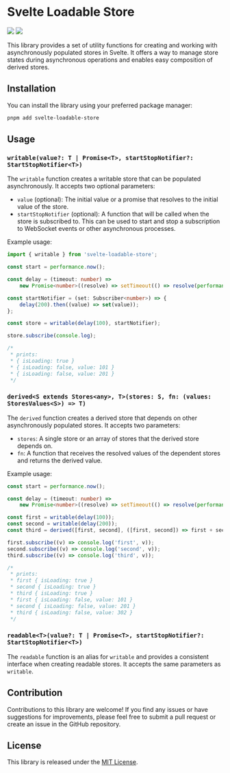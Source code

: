 # Svelte Loadable Store

![](https://img.shields.io/npm/v/svelte-loadable-store)
![](https://img.shields.io/github/license/ngalaiko/svelte-loadable-store)

This library provides a set of utility functions for creating and working with asynchronously populated stores in Svelte.
It offers a way to manage store states during asynchronous operations and enables easy composition of derived stores.

## Installation

You can install the library using your preferred package manager:

```bash
pnpm add svelte-loadable-store
```

## Usage

### `writable(value?: T | Promise<T>, startStopNotifier?: StartStopNotifier<T>)`

The `writable` function creates a writable store that can be populated asynchronously. It accepts two optional parameters:

- `value` (optional): The initial value or a promise that resolves to the initial value of the store.
- `startStopNotifier` (optional): A function that will be called when the store is subscribed to. This can be used to start and stop a subscription to WebSocket events or other asynchronous processes.

Example usage:

```typescript
import { writable } from 'svelte-loadable-store';

const start = performance.now();

const delay = (timeout: number) =>
	new Promise<number>((resolve) => setTimeout(() => resolve(performance.now() - start), timeout));

const startNotifier = (set: Subscriber<number>) => {
	delay(200).then((value) => set(value));
};

const store = writable(delay(100), startNotifier);

store.subscribe(console.log);

/*
 * prints:
 * { isLoading: true }
 * { isLoading: false, value: 101 }
 * { isLoading: false, value: 201 }
 */
```

### `derived<S extends Stores<any>, T>(stores: S, fn: (values: StoresValues<S>) => T)`

The `derived` function creates a derived store that depends on other asynchronously populated stores. It accepts two parameters:

- `stores`: A single store or an array of stores that the derived store depends on.
- `fn`: A function that receives the resolved values of the dependent stores and returns the derived value.

Example usage:

```typescript
const start = performance.now();

const delay = (timeout: number) =>
	new Promise<number>((resolve) => setTimeout(() => resolve(performance.now() - start), timeout));

const first = writable(delay(100));
const second = writable(delay(200));
const third = derived([first, second], ([first, second]) => first + second);

first.subscribe((v) => console.log('first', v));
second.subscribe((v) => console.log('second', v));
third.subscribe((v) => console.log('third', v));

/*
 * prints:
 * first { isLoading: true }
 * second { isLoading: true }
 * third { isLoading: true }
 * first { isLoading: false, value: 101 }
 * second { isLoading: false, value: 201 }
 * third { isLoading: false, value: 302 }
 */
```

### `readable<T>(value?: T | Promise<T>, startStopNotifier?: StartStopNotifier<T>)`

The `readable` function is an alias for `writable` and provides a consistent interface when creating readable stores. It accepts the same parameters as `writable`.

## Contribution

Contributions to this library are welcome! If you find any issues or have suggestions for improvements, please feel free to submit a pull request or create an issue in the GitHub repository.

## License

This library is released under the [MIT License](https://opensource.org/licenses/MIT).
